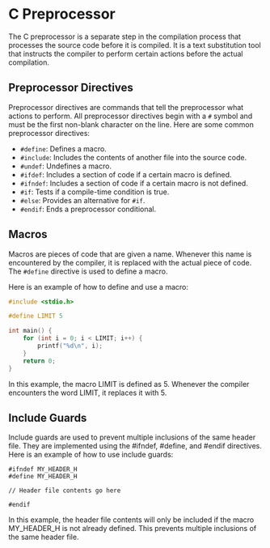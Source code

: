 # C Preprocessor

The C preprocessor is a separate step in the compilation process that processes the source code before it is compiled. It is a text substitution tool that instructs the compiler to perform certain actions before the actual compilation.

## Preprocessor Directives

Preprocessor directives are commands that tell the preprocessor what actions to perform. All preprocessor directives begin with a `#` symbol and must be the first non-blank character on the line. Here are some common preprocessor directives:

- `#define`: Defines a macro.
- `#include`: Includes the contents of another file into the source code.
- `#undef`: Undefines a macro.
- `#ifdef`: Includes a section of code if a certain macro is defined.
- `#ifndef`: Includes a section of code if a certain macro is not defined.
- `#if`: Tests if a compile-time condition is true.
- `#else`: Provides an alternative for `#if`.
- `#endif`: Ends a preprocessor conditional.

## Macros

Macros are pieces of code that are given a name. Whenever this name is encountered by the compiler, it is replaced with the actual piece of code. The `#define` directive is used to define a macro.

Here is an example of how to define and use a macro:

```c
#include <stdio.h>

#define LIMIT 5

int main() {
    for (int i = 0; i < LIMIT; i++) {
        printf("%d\n", i);
    }
    return 0;
}
```
In this example, the macro LIMIT is defined as 5. Whenever the compiler encounters the word LIMIT, it replaces it with 5.

## Include Guards
Include guards are used to prevent multiple inclusions of the same header file. They are implemented using the #ifndef, #define, and #endif directives. Here is an example of how to use include guards:
```
#ifndef MY_HEADER_H
#define MY_HEADER_H

// Header file contents go here

#endif
```
In this example, the header file contents will only be included if the macro MY_HEADER_H is not already defined. This prevents multiple inclusions of the same header file.
